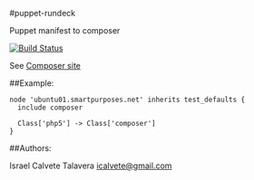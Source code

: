 #puppet-rundeck

Puppet manifest to composer 

[![Build Status](https://secure.travis-ci.org/icalvete/puppet-composer.png)](http://travis-ci.org/icalvete/puppet-composer)

See [Composer site](https://getcomposer.org/)


##Example:

```puppet
node 'ubuntu01.smartpurposes.net' inherits test_defaults {
  include composer

  Class['php5'] -> Class['composer']
}
```

##Authors:

Israel Calvete Talavera <icalvete@gmail.com>
